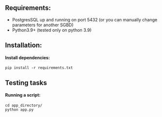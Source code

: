 
## Requirements:
+ PostgresSQL up and running on port 5432 (or you can manually change parameters for another SGBD)
+ Python3.9+ (tested only on python 3.9)

## Installation:
#### Install dependencies:
```
pip install -r requirements.txt
```
## Testing tasks
#### Running a script:
```
cd app_directory/
python app.py
```

